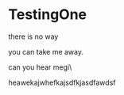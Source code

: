 # TestingOne

there is no way

you can take me away.

can you hear megi\\


heawekajwhefkajsdfkjasdfawdsf
